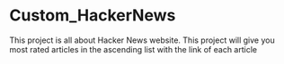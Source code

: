 # Custom_HackerNews
This project is all about Hacker News website. This project will give you most rated articles in the ascending list with the link of each article
